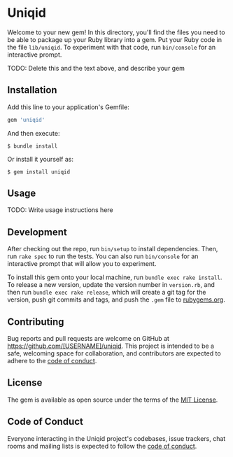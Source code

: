 # Uniqid

Welcome to your new gem! In this directory, you'll find the files you need to be able to package up your Ruby library into a gem. Put your Ruby code in the file `lib/uniqid`. To experiment with that code, run `bin/console` for an interactive prompt.

TODO: Delete this and the text above, and describe your gem

## Installation

Add this line to your application's Gemfile:

```ruby
gem 'uniqid'
```

And then execute:

    $ bundle install

Or install it yourself as:

    $ gem install uniqid

## Usage

TODO: Write usage instructions here

## Development

After checking out the repo, run `bin/setup` to install dependencies. Then, run `rake spec` to run the tests. You can also run `bin/console` for an interactive prompt that will allow you to experiment.

To install this gem onto your local machine, run `bundle exec rake install`. To release a new version, update the version number in `version.rb`, and then run `bundle exec rake release`, which will create a git tag for the version, push git commits and tags, and push the `.gem` file to [rubygems.org](https://rubygems.org).

## Contributing

Bug reports and pull requests are welcome on GitHub at https://github.com/[USERNAME]/uniqid. This project is intended to be a safe, welcoming space for collaboration, and contributors are expected to adhere to the [code of conduct](https://github.com/[USERNAME]/uniqid/blob/master/CODE_OF_CONDUCT.md).


## License

The gem is available as open source under the terms of the [MIT License](https://opensource.org/licenses/MIT).

## Code of Conduct

Everyone interacting in the Uniqid project's codebases, issue trackers, chat rooms and mailing lists is expected to follow the [code of conduct](https://github.com/[USERNAME]/uniqid/blob/master/CODE_OF_CONDUCT.md).
